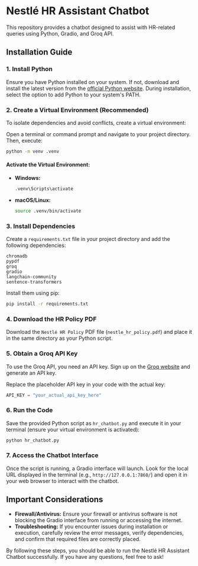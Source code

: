 # Nestlé HR Assistant Chatbot

This repository provides a chatbot designed to assist with HR-related queries using Python, Gradio, and Groq API.

## Installation Guide

### 1. Install Python
Ensure you have Python installed on your system. If not, download and install the latest version from the [official Python website](https://www.python.org/). During installation, select the option to add Python to your system's PATH.

### 2. Create a Virtual Environment (Recommended)
To isolate dependencies and avoid conflicts, create a virtual environment:

Open a terminal or command prompt and navigate to your project directory. Then, execute:

```sh
python -m venv .venv
```

#### Activate the Virtual Environment:
- **Windows:**
  ```sh
  .venv\Scripts\activate
  ```
- **macOS/Linux:**
  ```sh
  source .venv/bin/activate
  ```

### 3. Install Dependencies
Create a `requirements.txt` file in your project directory and add the following dependencies:

```
chromadb
pypdf
groq
gradio
langchain-community
sentence-transformers
```

Install them using pip:

```sh
pip install -r requirements.txt
```

### 4. Download the HR Policy PDF
Download the `Nestlé HR Policy` PDF file (`nestle_hr_policy.pdf`) and place it in the same directory as your Python script.

### 5. Obtain a Groq API Key
To use the Groq API, you need an API key. Sign up on the [Groq website](https://www.groq.com/) and generate an API key.

Replace the placeholder API key in your code with the actual key:

```python
API_KEY = "your_actual_api_key_here"
```

### 6. Run the Code
Save the provided Python script as `hr_chatbot.py` and execute it in your terminal (ensure your virtual environment is activated):

```sh
python hr_chatbot.py
```

### 7. Access the Chatbot Interface
Once the script is running, a Gradio interface will launch. Look for the local URL displayed in the terminal (e.g., `http://127.0.0.1:7860/`) and open it in your web browser to interact with the chatbot.

## Important Considerations
- **Firewall/Antivirus:** Ensure your firewall or antivirus software is not blocking the Gradio interface from running or accessing the internet.
- **Troubleshooting:** If you encounter issues during installation or execution, carefully review the error messages, verify dependencies, and confirm that required files are correctly placed.

By following these steps, you should be able to run the Nestlé HR Assistant Chatbot successfully. If you have any questions, feel free to ask!


